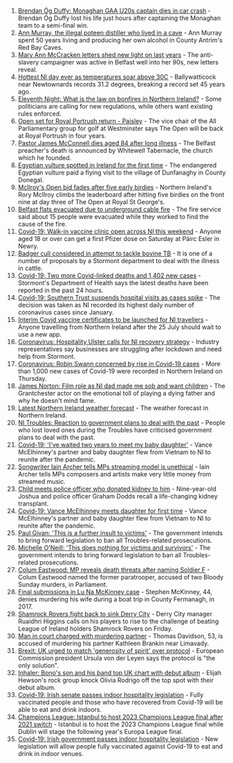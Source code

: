 1. [Brendan Óg Duffy: Monaghan GAA U20s captain dies in car crash](https://www.bbc.co.uk/news/world-europe-57873315) - Brendan Óg Duffy lost his life just hours after captaining the Monaghan team to a semi-final win.
2. [Ann Murray, the illegal poteen distiller who lived in a cave](https://www.bbc.co.uk/news/uk-northern-ireland-57852184) - Ann Murray spent 50 years living and producing her own alcohol in County Antrim's Red Bay Caves.
3. [Mary Ann McCracken letters shed new light on last years](https://www.bbc.co.uk/news/uk-northern-ireland-57808883) - The anti-slavery campaigner was active in Belfast well into her 90s, new letters reveal.
4. [Hottest NI day ever as temperatures soar above 30C](https://www.bbc.co.uk/news/uk-northern-ireland-57875732) - Ballywatticock near Newtownards records 31.2 degrees, breaking a record set 45 years ago.
5. [Eleventh Night: What is the law on bonfires in Northern Ireland?](https://www.bbc.co.uk/news/uk-northern-ireland-57837232) - Some politicians are calling for new regulations, while others want existing rules enforced.
6. [Open set for Royal Portrush return - Paisley](https://www.bbc.co.uk/sport/northern-ireland/57875443) - The vice chair of the All Parliamentary group for golf at Westminster says The Open will be back at Royal Portrush in four years.
7. [Pastor James McConnell dies aged 84 after long illness](https://www.bbc.co.uk/news/uk-northern-ireland-57873316) - The Belfast preacher's death is announced by Whitewell Tabernacle, the church which he founded.
8. [Egyptian vulture spotted in Ireland for the first time](https://www.bbc.co.uk/news/world-europe-57860608) - The endangered Egyptian vulture paid a flying visit to the village of Dunfanaghy in County Donegal.
9. [McIlroy's Open bid fades after five early birdies](https://www.bbc.co.uk/sport/av/golf/57874842) - Northern Ireland's Rory McIlroy climbs the leaderboard after hitting five birdies on the front nine at day three of The Open at Royal St George's.
10. [Belfast flats evacuated due to underground cable fire](https://www.bbc.co.uk/news/uk-northern-ireland-57874461) - The fire service said about 15 people were evacuated while they worked to find the cause of the fire.
11. [Covid-19: Walk-in vaccine clinic open across NI this weekend](https://www.bbc.co.uk/news/uk-northern-ireland-57863840) - Anyone aged 18 or over can get a first Pfizer dose on Saturday at Páirc Esler in Newry.
12. [Badger cull considered in attempt to tackle bovine TB](https://www.bbc.co.uk/news/uk-northern-ireland-57841200) - It is one of a number of proposals by a Stormont department to deal with the illness in cattle.
13. [Covid-19: Two more Covid-linked deaths and 1,402 new cases](https://www.bbc.co.uk/news/uk-northern-ireland-57874453) - Stormont's Department of Health says the latest deaths have been reported in the past 24 hours.
14. [Covid-19: Southern Trust suspends hospital visits as cases spike](https://www.bbc.co.uk/news/uk-northern-ireland-57867718) - The decision was taken as NI recorded its highest daily number of coronavirus cases since January.
15. [Interim Covid vaccine certificates to be launched for NI travellers](https://www.bbc.co.uk/news/uk-northern-ireland-57868779) - Anyone travelling from Northern Ireland after the 25 July should wait to use a new app.
16. [Coronavirus: Hospitality Ulster calls for NI recovery strategy](https://www.bbc.co.uk/news/uk-northern-ireland-57857496) - Industry representatives say businesses are struggling after lockdown and need help from Stormont.
17. [Coronavirus: Robin Swann concerned by rise in Covid-19 cases](https://www.bbc.co.uk/news/uk-northern-ireland-57854088) - More than 1,000 new cases of Covid-19 were recorded in Northern Ireland on Thursday.
18. [James Norton: Film role as NI dad made me sob and want children](https://www.bbc.co.uk/news/entertainment-arts-57769056) - The Grantchester actor on the emotional toll of playing a dying father and why he doesn't mind fame.
19. [Latest Northern Ireland weather forecast](https://www.bbc.co.uk/news/uk-northern-ireland-26018439) - The weather forecast in Northern Ireland.
20. [NI Troubles: Reaction to government plans to deal with the past](https://www.bbc.co.uk/news/uk-northern-ireland-57853957) - People who lost loved ones during the Troubles have criticised government plans to deal with the past.
21. [Covid-19: 'I've waited two years to meet my baby daughter'](https://www.bbc.co.uk/news/uk-northern-ireland-57841199) - Vance McElhinney's partner and baby daughter flew from Vietnam to NI to reunite after the pandemic.
22. [Songwriter Iain Archer tells MPs streaming model is unethical](https://www.bbc.co.uk/news/uk-northern-ireland-57844108) - Iain Archer tells MPs composers and artists make very little money from streamed music.
23. [Child meets police officer who donated kidney to him](https://www.bbc.co.uk/news/uk-northern-ireland-57856277) - Nine-year-old Joshua and police officer Graham Dodds recall a life-changing kidney transplant.
24. [Covid-19: Vance McElhinney meets daughter for first time](https://www.bbc.co.uk/news/uk-northern-ireland-57856274) - Vance McElhinney's partner and baby daughter flew from Vietnam to NI to reunite after the pandemic.
25. [Paul Givan: 'This is a further insult to victims'](https://www.bbc.co.uk/news/uk-northern-ireland-57850167) - The government intends to bring forward legislation to ban all Troubles-related prosecutions.
26. [Michelle O'Neill: 'This does nothing for victims and survivors'](https://www.bbc.co.uk/news/uk-northern-ireland-57850162) - The government intends to bring forward legislation to ban all Troubles-related prosecutions.
27. [Colum Eastwood: MP reveals death threats after naming Soldier F](https://www.bbc.co.uk/news/uk-northern-ireland-foyle-west-57863054) - Colum Eastwood named the former paratrooper, accused of two Bloody Sunday murders, in Parliament.
28. [Final submissions in Lu Na McKinney case](https://www.bbc.co.uk/news/uk-northern-ireland-57867491) - Stephen McKinney, 44, denies murdering his wife during a boat trip in County Fermanagh, in 2017.
29. [Shamrock Rovers fight back to sink Derry City](https://www.bbc.co.uk/sport/football/57825078) - Derry City manager Ruaidhri Higgins calls on his players to rise to the challenge of beating League of Ireland holders Shamrock Rovers on Friday.
30. [Man in court charged with murdering partner](https://www.bbc.co.uk/news/uk-northern-ireland-57846412) - Thomas Davidson, 53, is accused of murdering his partner Kathleen Brankin near Limavady.
31. [Brexit: UK urged to match 'generosity of spirit' over protocol](https://www.bbc.co.uk/news/world-europe-57863846) - European Commission president Ursula von der Leyen says the protocol is "the only solution".
32. [Inhaler: Bono's son and his band top UK chart with debut album](https://www.bbc.co.uk/news/entertainment-arts-57864034) - Elijah Hewson's rock group knock Olivia Rodrigo off the top spot with their debut album.
33. [Covid-19: Irish senate passes indoor hospitality legislation](https://www.bbc.co.uk/news/world-europe-57869601) - Fully vaccinated people and those who have recovered from Covid-19 will be able to eat and drink indoors.
34. [Champions League: Istanbul to host 2023 Champions League final after 2021 switch](https://www.bbc.co.uk/sport/football/57867929) - Istanbul is to host the 2023 Champions League final while Dublin will stage the following year's Europa League final.
35. [Covid-19: Irish government passes indoor hospitality legislation](https://www.bbc.co.uk/news/world-europe-57844854) - New legislation will allow people fully vaccinated against Covid-19 to eat and drink in indoor venues.

